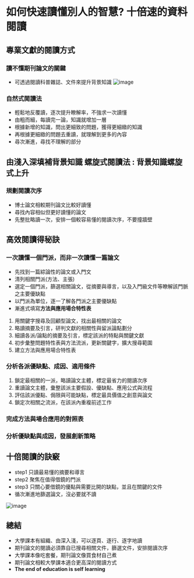 # 如何快速讀懂別人的智慧? 十倍速的資料閱讀
## 專業文獻的閱讀方式
### 讀不懂期刊論文的關鍵
* 可透過閱讀科普雜誌、文件來提升背景知識
![image](https://user-images.githubusercontent.com/62127656/156969517-ed75efeb-915d-4c92-92eb-3e49260542f6.png)
### 自然式閱讀法
* 輕鬆地反覆讀，逐次提升瞭解率，不強求一次讀懂
* 由粗而細，每讀完一論，知識就增加一層
* 根據新增的知識，問出更細致的問題，獲得更細緻的知識
* 再根據更細緻的問題去重讀，就理解到更多的內容
* 尋次漸進，尋找不理解的部分
## 由淺入深填補背景知識 螺旋式閱讀法 : 背景知識螺旋式上升 
### 規劃閱讀次序
* 博士論文相較期刊論文比較好讀懂
* 尋找內容相似但更好讀懂的論文
* 先整批略讀一次，安排一個較容易懂的閱讀次序，不要撞牆壁
## 高效閱讀得秘訣
### 一次讀懂一個門派，而非一次讀懂一篇論文
* 先找到一篇綜論性的論文或入門文
* 清列相關門派(方法、主張)
* 選定一個門派，篩選相關論文，從摘要與導言，以及入門級文件等瞭解該門脈之主要優缺點
* 以門派為單位，逐一了解各門派之主要優缺點
* 漸進式填寫**方法與應用場合特性表**
1. 用關鍵字搜尋及回顧型論文，找出最相關的論文
2. 略讀摘要及引言，研判文獻的相關性與留派論點劃分
3. 細讀各派/論點的摘要及引言，標定該派的特點與關鍵文獻
4. 初步彙整問題特性表與方法流派，更新關鍵字，擴大搜尋範圍
5. 建立方法與應用場合特性表
### 分析各派優缺點、成因、適用條件
1. 鎖定最相關的一派，略讀論文主體，標定最省力的閱讀次序
2. 重讀論文主體，彙整該派主要假設、優缺點、應用公式與流程
3. 評估該派優點、侷限與可能缺點，標定最具價值之創意與論文
4. 鎖定次相關之流派，在該派內重複前述工作
### 完成方法與場合應用的對照表
### 分析優缺點與成因，發展創新策略
## 十倍閱讀的訣竅
* step1 只讀最易懂的摘要和導言
* step2 聚焦在值得借鏡的門派
* step3 只關心要借鏡的優點與需要比開的缺點，並且在關鍵的文件
* 循次漸進地篩選論文，沒必要就不讀

![image](https://user-images.githubusercontent.com/62127656/157148170-85506d76-c7ad-4b49-8ad5-f9592c93e4bc.png)
## 總結
* 大學課本有組織、由深入淺，可以逐頁、逐行、逐字地讀
* 期刊論文的閱讀必須靠自已搜尋相關文件，篩選文件，安排閱讀次序
* 大學課本像吃套餐，期刊論文像買食材自己煮
* 期刊論文相較大學課本適合更高深的閱讀方式
* **The end of education is self learning**
